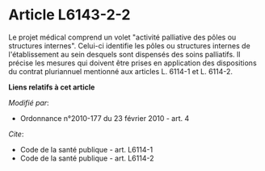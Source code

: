 # Article L6143-2-2

Le projet médical comprend un volet "activité palliative des pôles ou structures internes". Celui-ci identifie les pôles ou
structures internes de l'établissement au sein desquels sont dispensés des soins palliatifs. Il précise les mesures qui
doivent être prises en application des dispositions du contrat pluriannuel mentionné aux articles L. 6114-1 et L. 6114-2.

**Liens relatifs à cet article**

_Modifié par_:

  - Ordonnance n°2010-177 du 23 février 2010 - art. 4

_Cite_:

  - Code de la santé publique - art. L6114-1
  - Code de la santé publique - art. L6114-2
